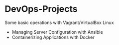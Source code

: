 # DevOps-Projects
Some basic operations with Vagrant/VirtualBox Linux
- Managing Server Configuration with Ansible
- Containerizing Applications with Docker